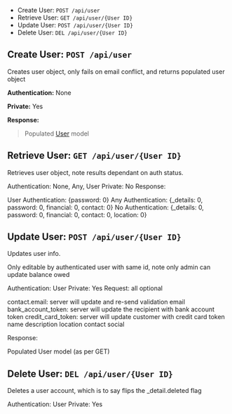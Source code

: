* Create User: `POST /api/user`
* Retrieve User: `GET /api/user/{User ID}`
* Update User: `POST /api/user/{User ID}`
* Delete User: `DEL /api/user/{User ID}`

## Create User: `POST /api/user` ##

Creates user object, only fails on email conflict, and returns populated user object

**Authentication:** None

**Private:** Yes

**Response:**

> Populated [User](Model.md) model

## Retrieve User: `GET /api/user/{User ID}` ##

Retrieves user object, note results dependant on auth status.

Authentication: None, Any, User
Private: No
Response:

User Authentication: {password: 0}
Any Authentication: {_details: 0, password: 0, financial: 0, contact: 0}
No Authentication: {_details: 0, password: 0, financial: 0, contact: 0, location: 0}

## Update User: `POST /api/user/{User ID}` ##

Updates user info.

Only editable by authenticated user with same id, note only admin can update balance owed

Authentication: User
Private: Yes
Request: all optional

contact.email: server will update and re-send validation email
bank_account_token: server will update the recipient with bank account token
credit_card_token: server will update customer with credit card token
name
description
location
contact
social

Response:

Populated User model (as per GET)

## Delete User: `DEL /api/user/{User ID}` ##

Deletes a user account, which is to say flips the _detail.deleted flag

Authentication: User
Private: Yes